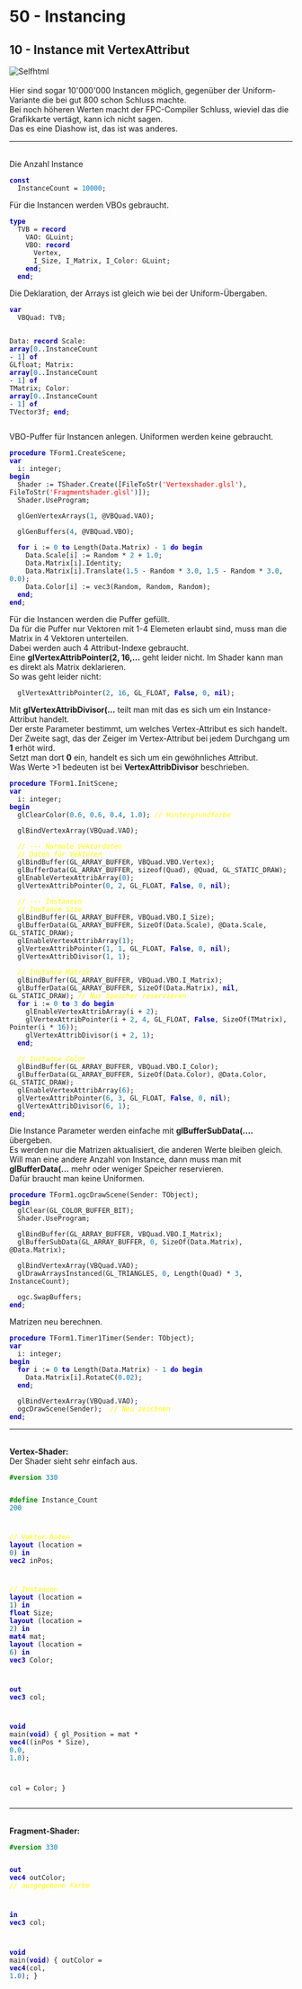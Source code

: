 <html>
    <b><h1>50 - Instancing</h1></b>
    <b><h2>10 - Instance mit VertexAttribut</h2></b>
<img src="image.png" alt="Selfhtml"><br><br>
Hier sind sogar 10'000'000 Instancen möglich, gegenüber der Uniform-Variante die bei gut 800 schon Schluss machte.<br>
Bei noch höheren Werten macht der FPC-Compiler Schluss, wieviel das die Grafikkarte vertägt, kann ich nicht sagen.<br>
Das es eine Diashow ist, das ist was anderes.<br>
<hr><br>
Die Anzahl Instance<br>
<pre><code><b><font color="0000BB">const</font></b>
  InstanceCount = <font color="#0077BB">10000</font>;</code></pre>
Für die Instancen werden VBOs gebraucht.<br>
<pre><code><b><font color="0000BB">type</font></b>
  TVB = <b><font color="0000BB">record</font></b>
    VAO: GLuint;
    VBO: <b><font color="0000BB">record</font></b>
      Vertex,
      I_Size, I_Matrix, I_Color: GLuint;
    <b><font color="0000BB">end</font></b>;
  <b><font color="0000BB">end</font></b>;</code></pre>
Die Deklaration, der Arrays ist gleich wie bei der Uniform-Übergaben.<br>
<pre><code><b><font color="0000BB">var</font></b>
  VBQuad: TVB;

  Data: <b><font color="0000BB">record</font></b>
    Scale: <b><font color="0000BB">array</font></b>[<font color="#0077BB">0</font>..InstanceCount - <font color="#0077BB">1</font>] <b><font color="0000BB">of</font></b> GLfloat;
    Matrix: <b><font color="0000BB">array</font></b>[<font color="#0077BB">0</font>..InstanceCount - <font color="#0077BB">1</font>] <b><font color="0000BB">of</font></b> TMatrix;
    Color: <b><font color="0000BB">array</font></b>[<font color="#0077BB">0</font>..InstanceCount - <font color="#0077BB">1</font>] <b><font color="0000BB">of</font></b> TVector3f;
  <b><font color="0000BB">end</font></b>;</code></pre>
VBO-Puffer für Instancen anlegen. Uniformen werden keine gebraucht.<br>
<pre><code><b><font color="0000BB">procedure</font></b> TForm1.CreateScene;
<b><font color="0000BB">var</font></b>
  i: integer;
<b><font color="0000BB">begin</font></b>
  Shader := TShader.Create([FileToStr(<font color="#FF0000">'Vertexshader.glsl'</font>), FileToStr(<font color="#FF0000">'Fragmentshader.glsl'</font>)]);
  Shader.UseProgram;

  glGenVertexArrays(<font color="#0077BB">1</font>, @VBQuad.VAO);

  glGenBuffers(<font color="#0077BB">4</font>, @VBQuad.VBO);

  <b><font color="0000BB">for</font></b> i := <font color="#0077BB">0</font> <b><font color="0000BB">to</font></b> Length(Data.Matrix) - <font color="#0077BB">1</font> <b><font color="0000BB">do</font></b> <b><font color="0000BB">begin</font></b>
    Data.Scale[i] := Random * <font color="#0077BB">2</font> + <font color="#0077BB">1</font>.<font color="#0077BB">0</font>;
    Data.Matrix[i].Identity;
    Data.Matrix[i].Translate(<font color="#0077BB">1</font>.<font color="#0077BB">5</font> - Random * <font color="#0077BB">3</font>.<font color="#0077BB">0</font>, <font color="#0077BB">1</font>.<font color="#0077BB">5</font> - Random * <font color="#0077BB">3</font>.<font color="#0077BB">0</font>, <font color="#0077BB">0</font>.<font color="#0077BB">0</font>);
    Data.Color[i] := vec3(Random, Random, Random);
  <b><font color="0000BB">end</font></b>;
<b><font color="0000BB">end</font></b>;</code></pre>
Für die Instancen werden die Puffer gefüllt.<br>
Da für die Puffer nur Vektoren mit 1-4 Elemeten erlaubt sind, muss man die Matrix in 4 Vektoren unterteilen.<br>
Dabei werden auch 4 Attribut-Indexe gebraucht.<br>
Eine <b>glVertexAttribPointer(2, 16,...</b> geht leider nicht. Im Shader kann man es direkt als Matrix deklarieren.<br>
So was geht leider nicht:<br>
<pre><code>  glVertexAttribPointer(<font color="#0077BB">2</font>, <font color="#0077BB">16</font>, GL_FLOAT, <b><font color="0000BB">False</font></b>, <font color="#0077BB">0</font>, <b><font color="0000BB">nil</font></b>);</code></pre>
Mit <b>glVertexAttribDivisor(...</b> teilt man mit das es sich um ein Instance-Attribut handelt.<br>
Der erste Parameter bestimmt, um welches Vertex-Attribut es sich handelt.<br>
Der Zweite sagt, das der Zeiger im Vertex-Attribut bei jedem Durchgang um <b>1</b> erhöt wird.<br>
Setzt man dort <b>0</b> ein, handelt es sich um ein gewöhnliches Attribut.<br>
Was Werte >1 bedeuten ist bei <b>VertexAttribDivisor</b> beschrieben.<br>
<pre><code><b><font color="0000BB">procedure</font></b> TForm1.InitScene;
<b><font color="0000BB">var</font></b>
  i: integer;
<b><font color="0000BB">begin</font></b>
  glClearColor(<font color="#0077BB">0</font>.<font color="#0077BB">6</font>, <font color="#0077BB">0</font>.<font color="#0077BB">6</font>, <font color="#0077BB">0</font>.<font color="#0077BB">4</font>, <font color="#0077BB">1</font>.<font color="#0077BB">0</font>); <i><font color="#FFFF00">// Hintergrundfarbe</font></i>

  glBindVertexArray(VBQuad.VAO);

  <i><font color="#FFFF00">// --- Normale Vektordaten</font></i>
  <i><font color="#FFFF00">// Daten für Vektoren</font></i>
  glBindBuffer(GL_ARRAY_BUFFER, VBQuad.VBO.Vertex);
  glBufferData(GL_ARRAY_BUFFER, sizeof(Quad), @Quad, GL_STATIC_DRAW);
  glEnableVertexAttribArray(<font color="#0077BB">0</font>);
  glVertexAttribPointer(<font color="#0077BB">0</font>, <font color="#0077BB">2</font>, GL_FLOAT, <b><font color="0000BB">False</font></b>, <font color="#0077BB">0</font>, <b><font color="0000BB">nil</font></b>);

  <i><font color="#FFFF00">// --- Instancen</font></i>
  <i><font color="#FFFF00">// Instance Size</font></i>
  glBindBuffer(GL_ARRAY_BUFFER, VBQuad.VBO.I_Size);
  glBufferData(GL_ARRAY_BUFFER, SizeOf(Data.Scale), @Data.Scale, GL_STATIC_DRAW);
  glEnableVertexAttribArray(<font color="#0077BB">1</font>);
  glVertexAttribPointer(<font color="#0077BB">1</font>, <font color="#0077BB">1</font>, GL_FLOAT, <b><font color="0000BB">False</font></b>, <font color="#0077BB">0</font>, <b><font color="0000BB">nil</font></b>);
  glVertexAttribDivisor(<font color="#0077BB">1</font>, <font color="#0077BB">1</font>);

  <i><font color="#FFFF00">// Instance Matrix</font></i>
  glBindBuffer(GL_ARRAY_BUFFER, VBQuad.VBO.I_Matrix);
  glBufferData(GL_ARRAY_BUFFER, SizeOf(Data.Matrix), <b><font color="0000BB">nil</font></b>, GL_STATIC_DRAW); <i><font color="#FFFF00">// Nur Speicher reservieren</font></i>
  <b><font color="0000BB">for</font></b> i := <font color="#0077BB">0</font> <b><font color="0000BB">to</font></b> <font color="#0077BB">3</font> <b><font color="0000BB">do</font></b> <b><font color="0000BB">begin</font></b>
    glEnableVertexAttribArray(i + <font color="#0077BB">2</font>);
    glVertexAttribPointer(i + <font color="#0077BB">2</font>, <font color="#0077BB">4</font>, GL_FLOAT, <b><font color="0000BB">False</font></b>, SizeOf(TMatrix), Pointer(i * <font color="#0077BB">16</font>));
    glVertexAttribDivisor(i + <font color="#0077BB">2</font>, <font color="#0077BB">1</font>);
  <b><font color="0000BB">end</font></b>;

  <i><font color="#FFFF00">// Instance Color</font></i>
  glBindBuffer(GL_ARRAY_BUFFER, VBQuad.VBO.I_Color);
  glBufferData(GL_ARRAY_BUFFER, SizeOf(Data.Color), @Data.Color, GL_STATIC_DRAW);
  glEnableVertexAttribArray(<font color="#0077BB">6</font>);
  glVertexAttribPointer(<font color="#0077BB">6</font>, <font color="#0077BB">3</font>, GL_FLOAT, <b><font color="0000BB">False</font></b>, <font color="#0077BB">0</font>, <b><font color="0000BB">nil</font></b>);
  glVertexAttribDivisor(<font color="#0077BB">6</font>, <font color="#0077BB">1</font>);
<b><font color="0000BB">end</font></b>;</code></pre>
Die Instance Parameter werden einfache mit <b>glBufferSubData(....</b> übergeben.<br>
Es werden nur die Matrizen aktualisiert, die anderen Werte bleiben gleich.<br>
Will man eine andere Anzahl von Instance, dann muss man mit <b>glBufferData(...</b> mehr oder weniger Speicher reservieren.<br>
Dafür braucht man keine Uniformen.<br>
<pre><code><b><font color="0000BB">procedure</font></b> TForm1.ogcDrawScene(Sender: TObject);
<b><font color="0000BB">begin</font></b>
  glClear(GL_COLOR_BUFFER_BIT);
  Shader.UseProgram;

  glBindBuffer(GL_ARRAY_BUFFER, VBQuad.VBO.I_Matrix);
  glBufferSubData(GL_ARRAY_BUFFER, <font color="#0077BB">0</font>, SizeOf(Data.Matrix), @Data.Matrix);

  glBindVertexArray(VBQuad.VAO);
  glDrawArraysInstanced(GL_TRIANGLES, <font color="#0077BB">0</font>, Length(Quad) * <font color="#0077BB">3</font>, InstanceCount);

  ogc.SwapBuffers;
<b><font color="0000BB">end</font></b>;</code></pre>
Matrizen neu berechnen.<br>
<pre><code><b><font color="0000BB">procedure</font></b> TForm1.Timer1Timer(Sender: TObject);
<b><font color="0000BB">var</font></b>
  i: integer;
<b><font color="0000BB">begin</font></b>
  <b><font color="0000BB">for</font></b> i := <font color="#0077BB">0</font> <b><font color="0000BB">to</font></b> Length(Data.Matrix) - <font color="#0077BB">1</font> <b><font color="0000BB">do</font></b> <b><font color="0000BB">begin</font></b>
    Data.Matrix[i].RotateC(<font color="#0077BB">0</font>.<font color="#0077BB">02</font>);
  <b><font color="0000BB">end</font></b>;

  glBindVertexArray(VBQuad.VAO);
  ogcDrawScene(Sender);  <i><font color="#FFFF00">// Neu zeichnen</font></i>
<b><font color="0000BB">end</font></b>;</code></pre>
<hr><br>
<b>Vertex-Shader:</b><br>
Der Shader sieht sehr einfach aus.<br>
<pre><code><b><font color="#008800">#version</font></b> <font color="#0077BB">330</font>

<b><font color="#008800">#define</font></b> Instance_Count <font color="#0077BB">200</font>

<i><font color="#FFFF00">// Vektor-Daten</font></i>
<b><font color="0000BB">layout</font></b> (location = <font color="#0077BB">0</font>) <b><font color="0000BB">in</font></b> <b><font color="0000BB">vec2</font></b> inPos;

<i><font color="#FFFF00">// Instancen</font></i>
<b><font color="0000BB">layout</font></b> (location = <font color="#0077BB">1</font>) <b><font color="0000BB">in</font></b> <b><font color="0000BB">float</font></b> Size;
<b><font color="0000BB">layout</font></b> (location = <font color="#0077BB">2</font>) <b><font color="0000BB">in</font></b> <b><font color="0000BB">mat4</font></b> mat;
<b><font color="0000BB">layout</font></b> (location = <font color="#0077BB">6</font>) <b><font color="0000BB">in</font></b> <b><font color="0000BB">vec3</font></b> Color;

<b><font color="0000BB">out</font></b> <b><font color="0000BB">vec3</font></b> col;

<b><font color="0000BB">void</font></b> main(<b><font color="0000BB">void</font></b>)
{
  gl_Position = mat * <b><font color="0000BB">vec4</font></b>((inPos * Size), <font color="#0077BB">0</font>.<font color="#0077BB">0</font>, <font color="#0077BB">1</font>.<font color="#0077BB">0</font>);

  col = Color;
}
</code></pre>
<hr><br>
<b>Fragment-Shader:</b><br>
<pre><code><b><font color="#008800">#version</font></b> <font color="#0077BB">330</font>

<b><font color="0000BB">out</font></b> <b><font color="0000BB">vec4</font></b> outColor;   <i><font color="#FFFF00">// ausgegebene Farbe</font></i>

<b><font color="0000BB">in</font></b> <b><font color="0000BB">vec3</font></b> col;

<b><font color="0000BB">void</font></b> main(<b><font color="0000BB">void</font></b>)
{
  outColor = <b><font color="0000BB">vec4</font></b>(col, <font color="#0077BB">1</font>.<font color="#0077BB">0</font>);
}
</code></pre>

</html>
